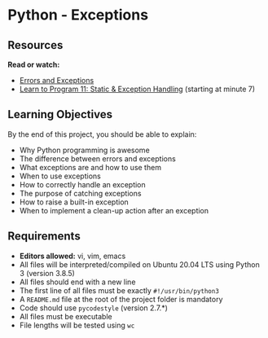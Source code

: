 # Python - Exceptions

## Resources

**Read or watch:**
- [Errors and Exceptions](#)
- [Learn to Program 11: Static & Exception Handling](#) (starting at minute 7)

## Learning Objectives

By the end of this project, you should be able to explain:

- Why Python programming is awesome
- The difference between errors and exceptions
- What exceptions are and how to use them
- When to use exceptions
- How to correctly handle an exception
- The purpose of catching exceptions
- How to raise a built-in exception
- When to implement a clean-up action after an exception

## Requirements

- **Editors allowed:** vi, vim, emacs
- All files will be interpreted/compiled on Ubuntu 20.04 LTS using Python 3 (version 3.8.5)
- All files should end with a new line
- The first line of all files must be exactly `#!/usr/bin/python3`
- A `README.md` file at the root of the project folder is mandatory
- Code should use `pycodestyle` (version 2.7.\*)
- All files must be executable
- File lengths will be tested using `wc`